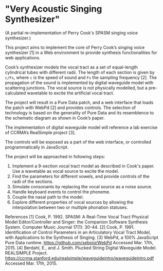 "Very Acoustic Singing Synthesizer"
===================================

(A partial re-implementation of Perry Cook's SPASM singing voice synthesizer.)

This project aims to implement the core of Perry Cook’s singing voice synthesizer [1] in a Web environment to provide synthesis functionalities for web applications.

Cook’s synthesizer models the vocal tract as a set of equal-length cylindrical tubes with different radii. The length of each section is given by `c/Fs`, where `c` is the speed of sound and `Fs` the sampling frequency [2]. The propagation of the sound is implemented by digital waveguide model with scattering junctions. The vocal source is not physically modelled, but a pre-calculated wavetable to excite the artificial vocal tract.

The project will result in a Pure Data patch, and a web interface that loads the patch with WebPd [2] and provides controls. The selection of technology is based on the generality of Pure Data and its resemblence to the schematic diagram as shown in Cook’s paper.

The implementation of digital waveguide model will reference a lab exercise of CCRMA’s RealSimple project [3].

The controls will be exposed as a part of the web interface, or controlled programmatically in JavaScript.

The project will be approached in following steps:

1. Implement a 9-section vocal tract model as described in Cook's paper. Use a wavetable as vocal source to excite the model.
2. Find the parameters for different vowels, and provide controls of the radii of the sections.
3. Simulate consonants by replacing the vocal source as a noise source.
4. Handle keyboard events to control the phoneme.
5. Couple the nasal path to the model.
6. Explore different properties of vocal sources by allowing the interpolation between two or multiple phonation statuses.

References
[1] Cook, P. 1992. SPASM: A Real-Time Vocal Tract Physical Model Editor/Controller and Singer: the Companion Software Synthesis System. Computer Music Journal 17(1): 30-44.
[2] Cook, P. 1991. Identification of Control Parameters in an Articulatory Vocal Tract Model, with Applications to the Synthesis of Singing.
[3] WebPd, a 100% JavaScript Pure Data runtime. https://github.com/sebpiq/WebPd Accessed Mar. 17th, 2015.
[4] Berdahl, E., and J. Smith. Plucked String Digital Waveguide Model. REALSIMPLE Project. https://ccrma.stanford.edu/realsimple/waveguideintro/waveguideintro.pdf Accessed Mar. 17th, 2015.
